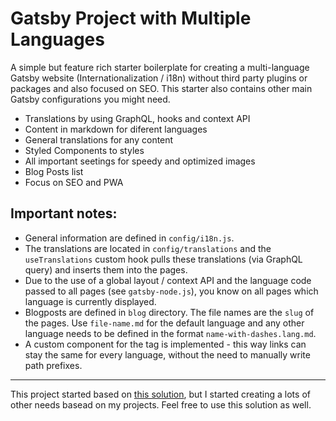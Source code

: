 # Gatsby Project with Multiple Languages

A simple but feature rich starter boilerplate for creating a multi-language Gatsby website (Internationalization / i18n) without third party plugins or packages and also focused on SEO. This starter also contains other main Gatsby configurations you might need.

- Translations by using GraphQL, hooks and context API
- Content in markdown for diferent languages 
- General translations for any content
- Styled Components to styles
- All important seetings for speedy and optimized images
- Blog Posts list
- Focus on SEO and PWA

## Important notes:

- General information are defined in `config/i18n.js`.
- The translations are located in `config/translations` and the `useTranslations` custom hook pulls these translations (via GraphQL query) and inserts them into the pages.
- Due to the use of a global layout / context API and the language code passed to all pages (see `gatsby-node.js`), you know on all pages which language is currently displayed.
- Blogposts are defined in `blog` directory. The file names are the `slug` of the pages. Use `file-name.md` for the default language and any other language needs to be defined in the format `name-with-dashes.lang.md`.
- A custom component for the <a> tag is implemented - this way links can stay the same for every language, without the need to manually write path prefixes.

--- 

This project started based on [this solution](https://github.com/gatsbyjs/gatsby/tree/master/examples/using-i18n), but I started creating a lots of other needs basead on my projects. Feel free to use this solution as well.